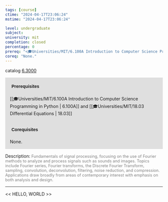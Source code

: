 ```yaml
---
tags: [course]
ctime: "2024-04-17T23:06:24"
mstime: "2024-04-17T23:06:24"

level: undergraduate
subject: 
university: mit
completion: closed
percentage: 0
prereq: "<🎓Universities/MIT/6.100A Introduction to Computer Science Programming in Python> and <🎓Universities/MIT/18.03 Differential Equations>"
coreq: "None."
---
```


catalog [6.3000](http://student.mit.edu/catalog/m6c.html#6.3000)

<span style="display: block; padding: 15px; background-color: rgb(100, 100, 100, 0.2);"><font id="m_prereq3377_0" style="display: block; font-family: Arial, sans-serif; font-weight: bold; padding: 5px">Prerequisites</font><br><span id="prereq3377_0">[[🎓Universities/MIT/6.100A Introduction to Computer Science Programming in Python | 6.100A]] and [[🎓Universities/MIT/18.03 Differential Equations | 18.03]]</span></span>
<span style="display: block; padding: 15px; background-color: rgb(100, 100, 100, 0.2);"><font id="m_coreq3377_0" style="display: block; font-family: Arial, sans-serif; font-weight: bold; padding: 5px">Corequisites</font><br><span id="coreq3377_0">None.</span></span>

<font style="">Description:</font>
<font style="color: grey; font-size: 0.8rem;">Fundamentals of signal processing, focusing on the use of Fourier methods to analyze and process signals such as sounds and images. Topics include Fourier series, Fourier transforms, the Discrete Fourier Transform, sampling, convolution, deconvolution, filtering, noise reduction, and compression. Applications draw broadly from areas of contemporary interest with emphasis on both analysis and design.</font>



---

<< HELLO, WORLD >>
